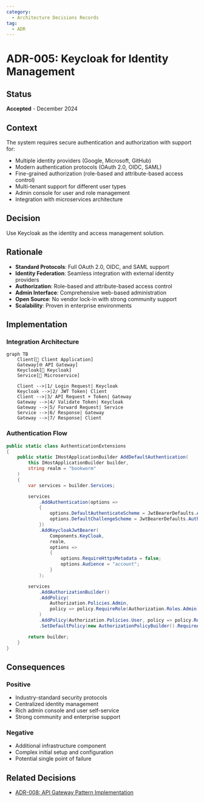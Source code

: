 ```yaml
---
category:
  - Architecture Decisions Records
tag:
  - ADR
---
```


# ADR-005: Keycloak for Identity Management

## Status

**Accepted** - December 2024

## Context

The system requires secure authentication and authorization with support for:

- Multiple identity providers (Google, Microsoft, GitHub)
- Modern authentication protocols (OAuth 2.0, OIDC, SAML)
- Fine-grained authorization (role-based and attribute-based access control)
- Multi-tenant support for different user types
- Admin console for user and role management
- Integration with microservices architecture

## Decision

Use Keycloak as the identity and access management solution.

## Rationale

- **Standard Protocols**: Full OAuth 2.0, OIDC, and SAML support
- **Identity Federation**: Seamless integration with external identity providers
- **Authorization**: Role-based and attribute-based access control
- **Admin Interface**: Comprehensive web-based administration
- **Open Source**: No vendor lock-in with strong community support
- **Scalability**: Proven in enterprise environments

## Implementation

### Integration Architecture

```mermaid
graph TB
    Client[👤 Client Application]
    Gateway[🌐 API Gateway]
    Keycloak[🔐 Keycloak]
    Service[🔧 Microservice]

    Client -->|1/ Login Request| Keycloak
    Keycloak -->|2/ JWT Token| Client
    Client -->|3/ API Request + Token| Gateway
    Gateway -->|4/ Validate Token| Keycloak
    Gateway -->|5/ Forward Request| Service
    Service -->|6/ Response| Gateway
    Gateway -->|7/ Response| Client
```

### Authentication Flow

```csharp
public static class AuthenticationExtensions
{
    public static IHostApplicationBuilder AddDefaultAuthentication(
        this IHostApplicationBuilder builder,
        string realm = "bookworm"
    )
    {
        var services = builder.Services;

        services
            .AddAuthentication(options =>
            {
                options.DefaultAuthenticateScheme = JwtBearerDefaults.AuthenticationScheme;
                options.DefaultChallengeScheme = JwtBearerDefaults.AuthenticationScheme;
            })
            .AddKeycloakJwtBearer(
                Components.KeyCloak,
                realm,
                options =>
                {
                    options.RequireHttpsMetadata = false;
                    options.Audience = "account";
                }
            );

        services
            .AddAuthorizationBuilder()
            .AddPolicy(
                Authorization.Policies.Admin,
                policy => policy.RequireRole(Authorization.Roles.Admin)
            )
            .AddPolicy(Authorization.Policies.User, policy => policy.RequireAuthenticatedUser())
            .SetDefaultPolicy(new AuthorizationPolicyBuilder().RequireAuthenticatedUser().Build());

        return builder;
    }
}
```

## Consequences

### Positive

- Industry-standard security protocols
- Centralized identity management
- Rich admin console and user self-service
- Strong community and enterprise support

### Negative

- Additional infrastructure component
- Complex initial setup and configuration
- Potential single point of failure

## Related Decisions

- [ADR-008: API Gateway Pattern Implementation](adr-008-api-gateway.md)
